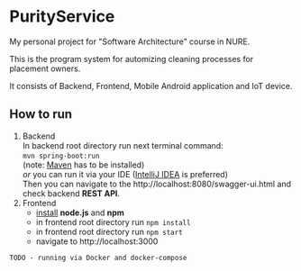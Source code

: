 # PurityService

My personal project for "Software Architecture" course in NURE.

This is the program system for automizing cleaning processes for placement owners.

It consists of Backend, Frontend, Mobile Android application and IoT device.

## How to run
1. Backend  
    In backend root directory run next terminal command:<br>
    ``mvn spring-boot:run``<br>
    (note: [Maven](https://www.baeldung.com/install-maven-on-windows-linux-mac) has to be installed)  
    *or* you can run it via your IDE ([IntelliJ IDEA](https://www.jetbrains.com/idea/promo/?gclid=Cj0KCQjwvr6EBhDOARIsAPpqUPEPhEKTJSsYO3bdgCMDZs6LLwa-z7ZChv8HlTbY0uQim4XURKKrPLgaAqGREALw_wcB) is preferred)  
    Then you can navigate to the http://localhost:8080/swagger-ui.html and check backend **REST API**.  
2. Frontend  
    - [install](https://phoenixnap.com/kb/install-node-js-npm-on-windows) **node.js** and **npm**
    - in frontend root directory run ```npm install```
    - in frontend root directory run ```npm start```
    - navigate to http://localhost:3000

```TODO - running via Docker and docker-compose```
